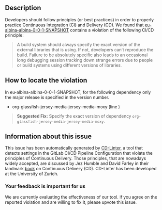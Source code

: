 
## Description
Developers should follow principles (or best practices) in order to properly practice Continuous Integration (CI) and Delivery (CD).
We found that [eu-albina-albina-0-0-1-SNAPSHOT](https://gitlab.com/albina-euregio/albina-server/blob/master/.gitlab-ci.yml) contains a violation of the following CI/CD principle:

> A build system should always specify the exact version of the external libraries that is using.
If not, developers can’t reproduce the build. Failure to be absolutely specific also leads to an occasional long debugging session tracking down strange errors due to people or build systems using different versions of libraries.

## How to locate the violation

In eu-albina-albina-0-0-1-SNAPSHOT, for the following dependency only the major release is specified in the version number.

* org-glassfish-jersey-media-jersey-media-moxy (line )

> **Suggested Fix:** Specify the exact version of dependency `org-glassfish-jersey-media-jersey-media-moxy`.

## Information about this issue

This issue has been automatically generated by [CD-Linter](https://gitlab.com/Jancso/configuration-analytics), a tool that detects settings in the GitLab CI/CD Pipeline Configuration that violate the principles of Continuous Delivery. Those principles, that are nowadays widely accepted, are discussed by Jez Humble and David Farley in their landmark [book](https://www.oreilly.com/library/view/continuous-delivery-reliable/9780321670250/) on Continuous Delivery (CD). CD-Linter has been developed at the University of Zurich.

### Your feedback is important for us
We are currently evaluating the effectiveness of our tool. If you agree on the reported violation and are willing to fix it, please upvote this issue.